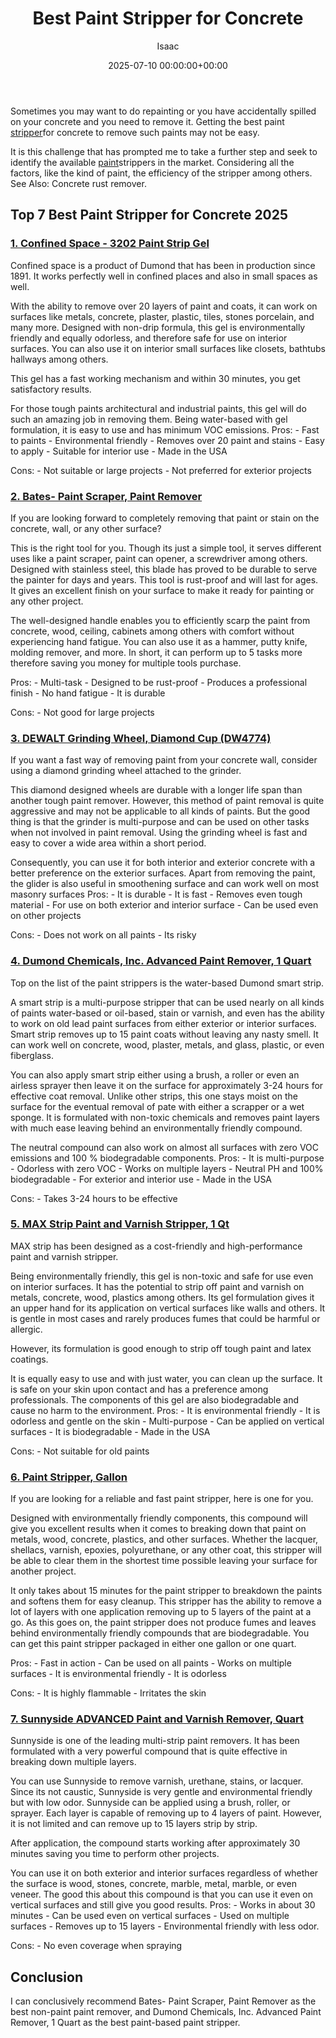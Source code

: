 ﻿---
title: Best Paint Stripper for Concrete
description: Sometimes you may want to do repainting or you have accidentally spilled on your concrete and you need to remove it. Getting the best paint stripper for...
slug: /best-paint-stripper-for-concrete/
date: 2025-07-10 00:00:00+00:00
lastmod: 2025-07-10 00:00:00+03:00
author: Isaac
categories:
- Pressure Washers
tags:
- pressure-washers
- paint
- stripper
layout: post
---

Sometimes you may want to do repainting or you have accidentally spilled on your concrete and you need to remove it. Getting the best paint [stripper](https://pestpolicy.com/best-paint-stripper-for-metal/)for concrete to remove such paints may not be easy.

It is this challenge that has prompted me to take a further step and seek to identify the available [paint](https://pestpolicy.com/best-paint-stripper-for-wood/)strippers in the market. Considering all the factors, like the kind of paint, the efficiency of the stripper among others. See Also: Concrete rust remover.

##  Top 7 Best Paint Stripper for Concrete 2025

###  [1. Confined Space - 3202 Paint Strip Gel](https://www.amazon.com/dp/B088BY6P8T/?tag=p-policy-20)

Confined space is a product of Dumond that has been in production since 1891. It works perfectly well in confined places and also in small spaces as well.

With the ability to remove over 20 layers of paint and coats, it can work on surfaces like metals, concrete, plaster, plastic, tiles, stones porcelain, and many more. Designed with non-drip formula, this gel is environmentally friendly and equally odorless, and therefore safe for use on interior surfaces. You can also use it on interior small surfaces like closets, bathtubs hallways among others.

This gel has a fast working mechanism and within 30 minutes, you get satisfactory results.

For those tough paints architectural and industrial paints, this gel will do such an amazing job in removing them. Being water-based with gel formulation, it is easy to use and has minimum VOC emissions. Pros: - Fast to paints - Environmental friendly - Removes over 20 paint and stains - Easy to apply - Suitable for interior use - Made in the USA

Cons: - Not suitable or large projects - Not preferred for exterior projects


###  [2. Bates- Paint Scraper, Paint Remover](https://www.amazon.com/dp/B071XDP685/?tag=p-policy-20)

If you are looking forward to completely removing that paint or stain on the concrete, wall, or any other surface?

This is the right tool for you. Though its just a simple tool, it serves different uses like a paint scraper, paint can opener, a screwdriver among others. Designed with stainless steel, this blade has proved to be durable to serve the painter for days and years. This tool is rust-proof and will last for ages. It gives an excellent finish on your surface to make it ready for painting or any other project.

The well-designed handle enables you to efficiently scarp the paint from concrete, wood, ceiling, cabinets among others with comfort without experiencing hand fatigue. You can also use it as a hammer, putty knife, molding remover, and more. In short, it can perform up to 5 tasks more therefore saving you money for multiple tools purchase.

Pros: - Multi-task - Designed to be rust-proof - Produces a professional finish - No hand fatigue - It is durable

Cons: - Not good for large projects


###  [3. DEWALT Grinding Wheel, Diamond Cup (DW4774)](https://www.amazon.com/dp/B003XXE0RA/?tag=p-policy-20)

If you want a fast way of removing paint from your concrete wall, consider using a diamond grinding wheel attached to the grinder.

This diamond designed wheels are durable with a longer life span than another tough paint remover. However, this method of paint removal is quite aggressive and may not be applicable to all kinds of paints. But the good thing is that the grinder is multi-purpose and can be used on other tasks when not involved in paint removal. Using the grinding wheel is fast and easy to cover a wide area within a short period.

Consequently, you can use it for both interior and exterior concrete with a better preference on the exterior surfaces. Apart from removing the paint, the glider is also useful in smoothening surface and can work well on most masonry surfaces Pros: - It is durable - It is fast - Removes even tough material - For use on both exterior and interior surface - Can be used even on other projects

Cons: - Does not work on all paints - Its risky


###  [4. Dumond Chemicals, Inc. Advanced Paint Remover, 1 Quart](https://www.amazon.com/dp/B08PC7WYD6/?tag=p-policy-20)

Top on the list of the paint strippers is the water-based Dumond smart strip.

A smart strip is a multi-purpose stripper that can be used nearly on all kinds of paints water-based or oil-based, stain or varnish, and even has the ability to work on old lead paint surfaces from either exterior or interior surfaces. Smart strip removes up to 15 paint coats without leaving any nasty smell. It can work well on concrete, wood, plaster, metals, and glass, plastic, or even fiberglass.

You can also apply smart strip either using a brush, a roller or even an airless sprayer then leave it on the surface for approximately 3-24 hours for effective coat removal. Unlike other strips, this one stays moist on the surface for the eventual removal of pate with either a scrapper or a wet sponge. It is formulated with non-toxic chemicals and removes paint layers with much ease leaving behind an environmentally friendly compound.

The neutral compound can also work on almost all surfaces with zero VOC emissions and 100 % biodegradable components. Pros: - It is multi-purpose - Odorless with zero VOC - Works on multiple layers - Neutral PH and 100% biodegradable - For exterior and interior use - Made in the USA

Cons: - Takes 3-24 hours to be effective


###  [5. MAX Strip Paint and Varnish Stripper, 1 Qt](https://www.amazon.com/dp/B07WNKGK69/?tag=p-policy-20)

MAX strip has been designed as a cost-friendly and high-performance paint and varnish stripper.

Being environmentally friendly, this gel is non-toxic and safe for use even on interior surfaces. It has the potential to strip off paint and varnish on metals, concrete, wood, plastics among others. Its gel formulation gives it an upper hand for its application on vertical surfaces like walls and others. It is gentle in most cases and rarely produces fumes that could be harmful or allergic.

However, its formulation is good enough to strip off tough paint and latex coatings.

It is equally easy to use and with just water, you can clean up the surface. It is safe on your skin upon contact and has a preference among professionals. The components of this gel are also biodegradable and cause no harm to the environment. Pros: - It is environmental friendly - It is odorless and gentle on the skin - Multi-purpose - Can be applied on vertical surfaces - It is biodegradable - Made in the USA

Cons: - Not suitable for old paints


###  [6. Paint Stripper, Gallon](https://www.amazon.com/dp/B07PPK8YK5/?tag=p-policy-20)

If you are looking for a reliable and fast paint stripper, here is one for you.

Designed with environmentally friendly components, this compound will give you excellent results when it comes to breaking down that paint on metals, wood, concrete, plastics, and other surfaces. Whether the lacquer, shellacs, varnish, epoxies, polyurethane, or any other coat, this stripper will be able to clear them in the shortest time possible leaving your surface for another project.

It only takes about 15 minutes for the paint stripper to breakdown the paints and softens them for easy cleanup. This stripper has the ability to remove a lot of layers with one application removing up to 5 layers of the paint at a go. As this goes on, the paint stripper does not produce fumes and leaves behind environmentally friendly compounds that are biodegradable. You can get this paint stripper packaged in either one gallon or one quart.

Pros: - Fast in action - Can be used on all paints - Works on multiple surfaces - It is environmental friendly - It is odorless

Cons: - It is highly flammable - Irritates the skin


###  [7. Sunnyside ADVANCED Paint and Varnish Remover, Quart](https://www.amazon.com/dp/B07JYT8LJC/?tag=p-policy-20)

Sunnyside is one of the leading multi-strip paint removers. It has been formulated with a very powerful compound that is quite effective in breaking down multiple layers.

You can use Sunnyside to remove varnish, urethane, stains, or lacquer. Since its not caustic, Sunnyside is very gentle and environmental friendly but with low odor. Sunnyside can be applied using a brush, roller, or sprayer. Each layer is capable of removing up to 4 layers of paint. However, it is not limited and can remove up to 15 layers strip by strip.

After application, the compound starts working after approximately 30 minutes saving you time to perform other projects.

You can use it on both exterior and interior surfaces regardless of whether the surface is wood, stones, concrete, marble, metal, marble, or even veneer. The good this about this compound is that you can use it even on vertical surfaces and still give you good results. Pros: - Works in about 30 minutes - Can be used even on vertical surfaces - Used on multiple surfaces - Removes up to 15 layers - Environmental friendly with less odor.

Cons: - No even coverage when spraying


##  Conclusion

I can conclusively recommend Bates- Paint Scraper, Paint Remover as the best non-paint paint remover, and Dumond Chemicals, Inc. Advanced Paint Remover, 1 Quart as the best paint-based paint stripper.

